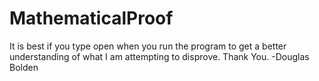 # MathematicalProof

It is best if you type open when you run the program to get a better understanding of what I am attempting to disprove.
Thank You.
-Douglas Bolden

